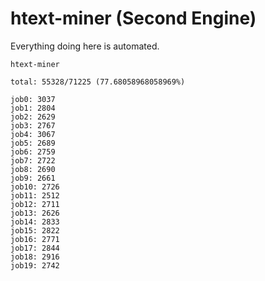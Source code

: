 # htext-miner (Second Engine)

Everything doing here is automated.

```
htext-miner

total: 55328/71225 (77.68058968058969%)

job0: 3037
job1: 2804
job2: 2629
job3: 2767
job4: 3067
job5: 2689
job6: 2759
job7: 2722
job8: 2690
job9: 2661
job10: 2726
job11: 2512
job12: 2711
job13: 2626
job14: 2833
job15: 2822
job16: 2771
job17: 2844
job18: 2916
job19: 2742
```